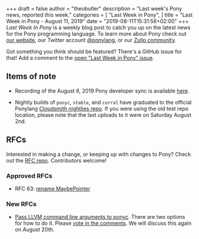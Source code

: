 +++
draft = false
author = "theobutler"
description = "Last week's Pony news, reported this week."
categories = [
    "Last Week in Pony",
]
title = "Last Week in Pony - August 11, 2019"
date = "2019-08-11T15:31:58+02:00"
+++
_Last Week In Pony_ is a weekly blog post to catch you up on the latest news for the Pony programming language. To learn more about Pony check out [our website](https://ponylang.io), our Twitter account [@ponylang](https://twitter.com/ponylang), or our [Zulip community](https://ponylang.zulipchat.com).

Got something you think should be featured? There's a GitHub issue for that! Add a comment to the [open "Last Week in Pony" issue](https://github.com/ponylang/ponylang.github.io/issues?q=is%3Aissue+is%3Aopen+label%3Alast-week-in-pony).
<!--more-->

## Items of note

- Recording of the August 6, 2019 Pony developer sync is available [here](https://sync-recordings.ponylang.io/r/2019_08_06.m4a).

- Nightly builds of `ponyc`, `stable`, and `corral` have graduated to the official Ponylang [Cloudsmith nightlies repo](https://cloudsmith.io/~ponylang/repos/nightlies/packages/). If you were using the old test repo location, please note that the last uploads to it were on Saturday August 2nd.

## RFCs

Interested in making a change, or keeping up with changes to Pony? Check out the [RFC repo](https://github.com/ponylang/rfcs). Contributors welcome!

### Approved RFCs

- RFC 63: [rename MaybePointer](https://github.com/ponylang/rfcs/pull/152)

### New RFCs

- [Pass LLVM command line arguments to ponyc](https://github.com/ponylang/rfcs/pull/153). There are two options for how to do it. Please [vote in the comments](https://github.com/ponylang/rfcs/pull/153#issuecomment-518743428). We will discuss this again on August 20th.
